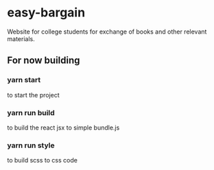 # easy-bargain
Website for college students for exchange of books and other relevant materials.

## For now building
### yarn start
to start the project

### yarn run build
to build the react jsx to simple bundle.js

### yarn run style
to build scss to css code
